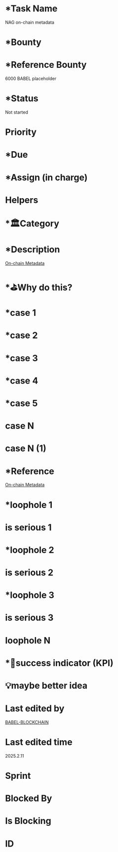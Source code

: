 # \*Task Name

NAG on-chain metadata

# \*Bounty

# \*Reference Bounty

6000 BABEL placeholder

# \*Status

Not started

# Priority

# \*Due

# \*Assign (in charge)

# Helpers

# \*🏛Category

# \*Description

[On-chain Metadata](https://babel-agi-blockchain.notion.site/On-chain-Metadata-176c09fee3b781489c53c6bd49687497)

# \*⛳️Why do this?

# \*case 1

# \*case 2

# \*case 3

# \*case 4

# \*case 5

# case N

# case N (1)

# \*Reference

[On-chain Metadata](https://babel-agi-blockchain.notion.site/On-chain-Metadata-176c09fee3b781489c53c6bd49687497)

# \*loophole 1

# is serious 1

# \*loophole 2

# is serious 2

# \*loophole 3

# is serious 3

# loophole N

# \*🎯success indicator (KPI)

# 💡maybe better idea

# Last edited by

[BABEL-BLOCKCHAIN](https://github.com/BABEL-BLOCKCHAIN)

# Last edited time

2025.2.11

# Sprint

# Blocked By

# Is Blocking

# ID
